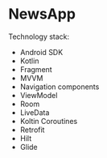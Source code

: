 # NewsApp

Technology stack:
  - Android SDK
  - Kotlin
  - Fragment
  - MVVM
  - Navigation components
  - ViewModel
  - Room
  - LiveData
  - Koltin Coroutines
  - Retrofit
  - Hilt
  - Glide
